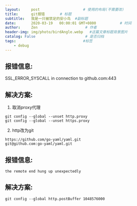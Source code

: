 ```yaml
---
layout:     post                    # 使用的布局(不需要改)
title:      git报错       # 标题
subtitle:   我是一只被禁足的安小鸟  #副标题
date:       2020-03-19   00:00:01 GMT+0800           # 时间
author:     Zen                      # 作者
header-img: img/photo/birdAngle.webp   #这篇文章标题背景图片
catalog: False                       # 是否归档
tags:                               #标签
    - debug
---
```


## 报错信息:
SSL_ERROR_SYSCALL in connection to github.com:443
## 解决方案:
1. 取消proxy代理
```
git config --global --unset http.proxy
git config --global --unset https.proxy
```
2. http改为git
```
https://github.com/go-yaml/yaml.git
git@github.com:go-yaml/yaml.git
```

## 报错信息:
`the remote end hung up unexpectedly`
## 解决方案:
`git config --global http.postBuffer 1048576000`
